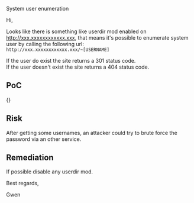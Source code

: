 System user enumeration



Hi,

Looks like there is something like userdir mod enabled on http://xxx.xxxxxxxxxxxx.xxx, that means it's possible to enumerate system user by calling the following url:  
`http://xxx.xxxxxxxxxxxx.xxx/~[USERNAME]`

If the user do exist the site returns a 301 status code.  
If the user doesn't exist the site returns a 404 status code.


## PoC

{}


## Risk

After getting some usernames, an attacker could try to brute force the password via an other service.


## Remediation

If possible disable any userdir mod.




Best regards,

Gwen


